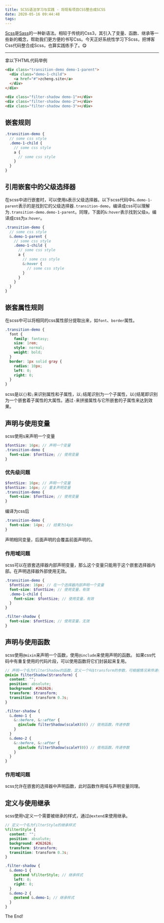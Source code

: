 ```yaml
---
title: SCSS语法学习与实践 - 将现有项目CSS整合成SCSS
date: 2020-05-16 09:44:48
tags:
---
```


[Scss](https://sass.bootcss.com/documentation/syntax)是[Sass](https://sass-lang.com/)的一种新语法。相较于传统的Css3，其引入了变量、函数、继承等一些新的概念，帮助我们更方便的书写Css。今天正好系统性学习下Scss，把博客Css代码整合成Scss，也算实践练手了。😋

---

拿以下HTML代码举例
```html
<div class="transition-demo demo-1-parent">
  <div class="demo-1-child">
    <a href="#">zcheng.site</a>
  </div>
</div>

<div class="filter-shadow demo-1"></div>
<div class="filter-shadow demo-2"></div>
<div class="filter-shadow demo-3"></div>
```

## 嵌套规则
```scss
.transition-demo {
  // some css style
  .demo-1-child {
    // some css style
    a {
      // some css style
    }
  }
}
```

## 引用嵌套中的父级选择器
在scss中进行嵌套时，可以使用`&`表示父级选择器。以下scss代码中`&.demo-1-parent`表示的是找到它的父级选择器`.transition-demo`，编译成css可以理解为`.transition-demo.demo-1-parent`。同理，下面的`&:hover`表示找到父级`a`，编译成css为`a:hover`。
```scss
.transition-demo {
  // some css style
  &.demo-1-parent {
    // some css style
    .demo-1-child {
      // some css style
      a {
        // some css style
        &:hover {
          // some css style
        }
      }
    }
  }
}
```

## 嵌套属性规则
在scss中可以将相同的css属性部分提取出来，如`font`、`border`属性。
```scss
.transition-demo {
  font {
    family: fantasy;
    size: 1rem;
    style: normal;
    weight: bold;
  }
  border: 1px solid gray {
    radius: 10px;
    left: 0;
    right: 0;
  }
}
```
scss是以`{}`和`;`来识别属性和子属性，以`;`结尾识别为一个子属性，以`{`结尾即识别为一个嵌套着子属性的大属性。通过`-`来拼接属性与它所嵌套的子属性来达到效果。

## 声明与使用变量
scss使用`$`来声明一个变量
```scss
$fontSize: 16px; // 声明一个变量
.transition-demo {
  font-size: $fontSize; // 使用变量
}
```
### 优先级问题
```scss
$fontSize: 16px; // 声明一个变量
$fontSize: 14px; // 重复声明变量
.transition-demo {
  font-size: $fontSize; // 使用变量
}
```
编译为css后
```scss
.transition-demo {
  font-size: 14px; // 结果为14px
}
```
声明相同变量，后面声明的会覆盖前面声明的。

### 作用域问题
scss可以在嵌套选择器内部声明变量，那么这个变量只能用于这个嵌套选择器内部。在声明选择器外部使用无效。
```scss
.transition-demo {
  $fontSize: 16px; // 在一个选择器内部声明一个变量
  font-size: $fontSize; // 使用变量，有效
  .demo-1-child {
    font-size: $fontSize; // 使用变量，有效
  }
}

.filter-shadow {
  font-size: $fontSize; // 使用变量，无效
}
```

## 声明与使用函数
scss使用`@mixin`来声明一个函数，使用`@include`来使用声明的函数。
如果css代码中有重复使用的代码片段，可以使用函数将它们封装起来复用。
```scss
// 声明一个名为filterShadow的函数，定义一个叫$transform的参数，可根据情况来传递参数。
@mixin filterShadow($transform) {
  content: "";
  position: absolute;
  background: #262626;
  transform: $transform;
  transition: transform 0.3s;
}

.filter-shadow {
  &.demo-1 {
    &::before, &::after {
      @include filterShadow(scaleX(0)) // 使用函数，传递参数
    }
  }
  &.demo-2 {
    &::before, &::after {
      @include filterShadow(scaleY(0)) // 使用函数，传递参数
    }
  }
}
```
### 作用域问题
scss允许在嵌套的选择器中声明函数，此时函数作用域与声明变量同理。

## 定义与使用继承
scss使用`%`定义一个需要被继承的样式，通过`@extend`来使用继承。
```scss
// 定义一个名为filterStyle的继承样式
%filterStyle {
  content: "";
  position: absolute;
  background: #262626;
  transform: $transform;
  transition: transform 0.3s;
}

.filter-shadow {
  &.demo-1 {
    @extend %filterStyle; // 继承样式
    left: 0;
    right: 0;
  }
  &.demo-2 {
    @extend &.demo-1; // 继承样式
  }
}
```

The End!
